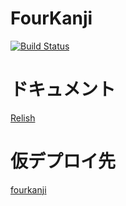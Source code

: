 # FourKanji

[![Build Status](https://travis-ci.org/Augment8/FourKanji.png?branch=master)](https://travis-ci.org/Augment8/FourKanji)

# ドキュメント

[Relish](https://www.relishapp.com/fourkanji/fourkanji/docs)

# 仮デプロイ先

[fourkanji](http://fourkanji.herokuapp.com/)
